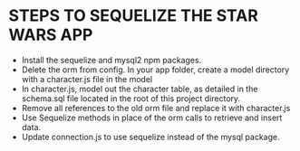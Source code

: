 # STEPS TO SEQUELIZE THE STAR WARS APP

- Install the sequelize and mysql2 npm packages.
- Delete the orm from config. In your app folder, create a model directory with a character.js file in the model
- In character.js, model out the character table, as detailed in the schema.sql file located in the root of this project directory.
- Remove all references to the old orm file and replace it with character.js
- Use Sequelize methods in place of the orm calls to retrieve and insert data.
- Update connection.js to use sequelize instead of the mysql package.
